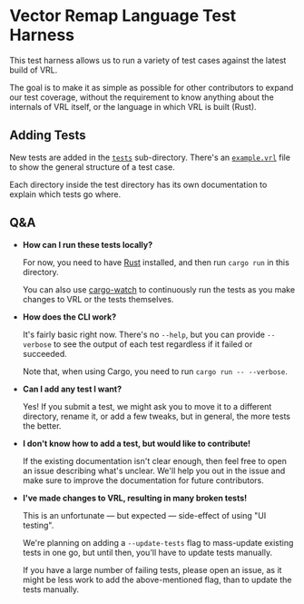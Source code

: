 # Vector Remap Language Test Harness

This test harness allows us to run a variety of test cases against the latest
build of VRL.

The goal is to make it as simple as possible for other contributors to expand
our test coverage, without the requirement to know anything about the internals
of VRL itself, or the language in which VRL is built (Rust).

## Adding Tests

New tests are added in the [`tests`](./tests) sub-directory. There's an
[`example.vrl`](./tests/example.vrl) file to show the general structure of a
test case.

Each directory inside the test directory has its own documentation to explain
which tests go where.

## Q&A

- **How can I run these tests locally?**

  For now, you need to have [Rust](https://www.rust-lang.org/) installed, and
  then run `cargo run` in this directory.

  You can also use [cargo-watch](https://crates.io/crates/cargo-watch) to
  continuously run the tests as you make changes to VRL or the tests themselves.

- **How does the CLI work?**

  It's fairly basic right now. There's no `--help`, but you can provide
  `--verbose` to see the output of each test regardless if it failed or
  succeeded.

  Note that, when using Cargo, you need to run `cargo run -- --verbose`.

- **Can I add any test I want?**

  Yes! If you submit a test, we might ask you to move it to a different
  directory, rename it, or add a few tweaks, but in general, the more tests the
  better.

- **I don't know how to add a test, but would like to contribute!**

  If the existing documentation isn't clear enough, then feel free to open an
  issue describing what's unclear. We'll help you out in the issue and make sure
  to improve the documentation for future contributors.

- **I've made changes to VRL, resulting in many broken tests!**

  This is an unfortunate — but expected — side-effect of using "UI testing".

  We're planning on adding a `--update-tests` flag to mass-update existing tests
  in one go, but until then, you'll have to update tests manually.

  If you have a large number of failing tests, please open an issue, as it might
  be less work to add the above-mentioned flag, than to update the tests
  manually.
